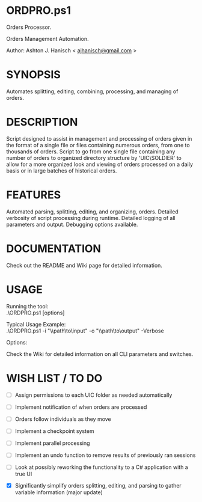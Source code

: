 # **ORDPRO.ps1**   
  
Orders Processor.  
  
Orders Management Automation.  

Author: Ashton J. Hanisch < <ajhanisch@gmail.com> >  
  
# **SYNOPSIS**  
Automates splitting, editing, combining, processing, and managing of orders.
  
# **DESCRIPTION**  
Script designed to assist in management and processing of orders given in the format of a single file or files containing numerous orders, from one to thousands of orders. Script to go from one single file containing any number of orders to organized directory structure by 'UIC\SOLDIER' to allow for a more organized look and viewing of orders processed on a daily basis or in large batches of historical orders.
    
# **FEATURES**  
Automated parsing, splitting, editing, and organizing, orders. Detailed verbosity of script processing during runtime. Detailed logging of all parameters and output. Debugging options available.
    
# **DOCUMENTATION**  
Check out the README and Wiki page for detailed information.

# **USAGE**  
Running the tool:  
.\ORDPRO.ps1 [options]
  
Typical Usage Example:  
.\ORDPRO.ps1 -i "\\\path\to\input" -o "\\\path\to\output" -Verbose
  
Options:   
  
Check the Wiki for detailed information on all CLI parameters and switches.
  
# **WISH LIST / TO DO**  
- [ ] Assign permissions to each UIC folder as needed automatically
- [ ] Implement notification of when orders are processed
- [ ] Orders follow individuals as they move
- [ ] Implement a checkpoint system
- [ ] Implement parallel processing
- [ ] Implement an undo function to remove results of previously ran sessions
- [ ] Look at possibly reworking the functionality to a C# application with a true UI
- [x] Significantly simplify orders splitting, editing, and parsing to gather variable information (major update)
  
